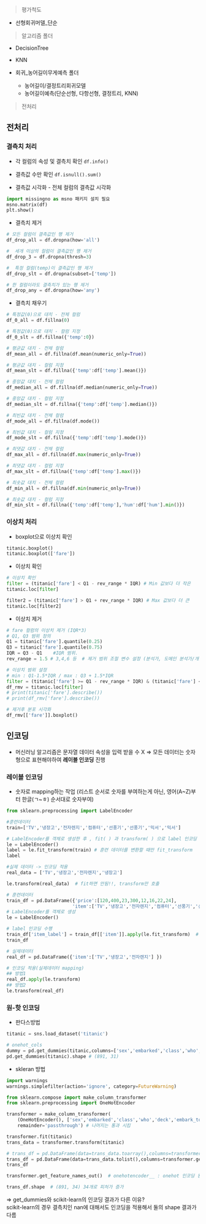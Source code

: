 > 평가척도
- 선형회귀머델_단순

> 알고리즘 폴더
- DecisionTree
- KNN

- 회귀_농어길이무게예측 폴더
	- 농어길이/결정트리회귀모델
	- 농어길이예측(단순선형, 다항선형, 결정트리, KNN)

> 전처리

## 전처리
### 결측치 처리
- 각 컬럼의 속성 및 결측치 확인
`df.info()`

- 결측값 수만 확인
`df.isnull().sum()`

-  결측값 시각화 - 전체 컬럼의 결측값 시각화
```python
import missingno as msno 패키지 설치 필요
msno.matrix(df)
plt.show()
```

- 결측치 제거
```python
# 모든 컬럼이 결측값인 행 제거
df_drop_all = df.dropna(how='all')

#  세개 이상의 컬럼이 결측값인 행 제거
df_drop_3 = df.dropna(thresh=3)

#  특정 컬럼(temp)이 결측값인 행 제거
df_drop_slt = df.dropna(subset=['temp'])

# 한 컬럼이라도 결측치가 있는 행 제거
df_drop_any = df.dropna(how='any')
```

- 결측치 채우기
```python
# 특정값(0)으로 대치 - 전체 컬럼
df_0_all = df.fillna(0)

# 특정값(0)으로 대치 - 컬럼 지정
df_0_slt = df.fillna({'temp':0})

# 평균값 대치 - 전체 컬럼
df_mean_all = df.fillna(df.mean(numeric_only=True))

# 평균값 대치 - 컬럼 지정
df_mean_slt = df.fillna({'temp':df['temp'].mean()})

# 중앙값 대치 - 전체 컬럼
df_median_all = df.fillna(df.median(numeric_only=True))

# 중앙값 대치 - 컬럼 지정
df_median_slt = df.fillna({'temp':df['temp'].median()})

# 최빈값 대치 - 전체 컬럼
df_mode_all = df.fillna(df.mode())

# 최빈값 대치 - 컬럼 지정
df_mode_slt = df.fillna({'temp':df['temp'].mode()})

# 최댓값 대치 - 전체 컬럼
df_max_all = df.fillna(df.max(numeric_only=True))

# 최댓값 대치 - 컬럼 지정
df_max_slt = df.fillna({'temp':df['temp'].max()})

# 최솟값 대치 - 전체 컬럼
df_min_all = df.fillna(df.min(numeric_only=True))

# 최솟값 대치 - 컬럼 지정
df_min_slt = df.fillna({'temp':df['temp'],'hum':df['hum'].min()})
```
### 이상치 처리
- boxplot으로 이상치 확인  
```python
titanic.boxplot()
titanic.boxplot(['fare'])
```

- 이상치 확인
```python
# 이상치 확인
filter = (titanic['fare'] < Q1 - rev_range * IQR) # Min 값보다 더 작은
titanic.loc[filter]

filter2 = (titanic['fare'] > Q1 + rev_range * IQR) # Max 값보다 더 큰
titanic.loc[filter2]

```

- 이상치 제거
```python
# fare 컬럼의 이상치 제거 (IQR*3)
# Q1, Q3 범위 정의
Q1 = titanic['fare'].quantile(0.25)
Q3 = titanic['fare'].quantile(0.75)
IQR = Q3 - Q1    #IQR 범위. 
rev_range = 1.5 # 3,4,6 등  # 제거 범위 조절 변수 설정 (분석가, 도메인 분석가/개발자가 결정할 영역)

# 이상치 범위 설정
# min : Q1-1.5*IQR / max : Q3 + 1.5*IQR
filter = (titanic['fare'] >= Q1 - rev_range * IQR) & (titanic['fare'] <= Q3 + rev_range *IQR)  
df_rmv = titanic.loc[filter]
# print(titanic['fare'].describe())
# print(df_rmv['fare'].describe())

# 제거후 분포 시각화
df_rmv[['fare']].boxplot()
```

## 인코딩
- 머신러닝 알고리즘은 문자열 데이터 속성을 입력 받을 수 X
=> 모든 데이터는 숫자형으로 표현해야하여 **레이블 인코딩** 진행

### 레이블 인코딩
- 숫자로 mapping하는 작업 (리스트 순서로 숫자를 부여하는게 아닌, 영어(A~Z)부터 한글(ㄱ~ㅎ) 순서대로 숫자부여)

```python
from sklearn.preprocessing import LabelEncoder

#훈련데이터
train=['TV','냉장고','전자렌지','컴퓨터','선풍기','선풍기','믹서','믹서']

# LabelEncoder를 객체로 생성한 후 , fit( ) 과 transform( ) 으로 label 인코딩 수행. 
le = LabelEncoder()
label = le.fit_transform(train) # 훈련 데이터를 변환할 때만 fit_transform
label

#실제 데이터 -> 인코딩 적용
real_data = ['TV','냉장고','전자렌지','냉장고']

le.transform(real_data)  # fit하면 안됨!!, transform만 호출
```

```python
# 훈련데이터
train_df = pd.DataFrame({'price':[120,400,23,300,12,16,22,24],
                        'item':['TV','냉장고','전자렌지','컴퓨터','선풍기','선풍기','믹서','믹서']})
# LabelEncoder를 객체로 생성
le = LabelEncoder()

# label 인코딩 수행
train_df['item_label'] = train_df[['item']].apply(le.fit_transform)  # trpe : DataFrame  # .apply() : 함수를 일괄적으로 피처에 모두 적용
train_df

# 실제데이터
real_df = pd.DataFrame({'item':['TV','냉장고','전자렌지'] })

# 인코딩 적용(실제데이터 mapping)
## 방법1
real_df.apply(le.transform)
## 방법2
le.transform(real_df)
```

### 원-핫 인코딩
- 판다스방법
```python
titanic = sns.load_dataset('titanic')
```
```python
# onehot_cols
dummy = pd.get_dummies(titanic,columns=['sex','embarked','class','who','deck','embark_town','alive']) #적용하고 싶은 컬럼 지정
pd.get_dummies(titanic).shape # (891, 31) 
```

- skleran 방법
```python
import warnings
warnings.simplefilter(action='ignore', category=FutureWarning)

from sklearn.compose import make_column_transformer
from sklearn.preprocessing import OneHotEncoder

transformer = make_column_transformer(
    (OneHotEncoder(), ['sex','embarked','class','who','deck','embark_town','alive']), #해당 컬럼에는 인코딩 진행
    remainder='passthrough') # 나머지는 통과 시킴

transformer.fit(titanic)
trans_data = transformer.transform(titanic)

# trans_df = pd.DataFrame(data=trans_data.toarray(),columns=transformer.get_feature_names_out()) # 사이킷런 버전 : 1.2.2
trans_df = pd.DataFrame(data=trans_data.tolist(),columns=transformer.get_feature_names_out())  # 사이킷런 버전 : 1.3.0 => python -m pip show scikit-learn으로 버전 확인했을 때 난 1.3.0
trans_df
```
```python
transformer.get_feature_names_out()  # onehotencoder__ : onehot 인코딩 된 col / remainder__ : pass 된 col

trans_df.shape  # (891, 34) 34개로 피처가 증가
```

=> get_dummies와 scikit-learn의 인코딩 결과가 다른 이유?  
scikit-learn의 경우 결측치인 nan에 대해서도 인코딩을 적용해서 둘의 shape 결과가 다름
